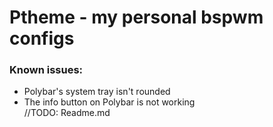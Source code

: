 # Ptheme - my personal bspwm configs
### Known issues: 
- Polybar's system tray isn't rounded <br>
- The info button on Polybar is not working <br>
//TODO: Readme.md
